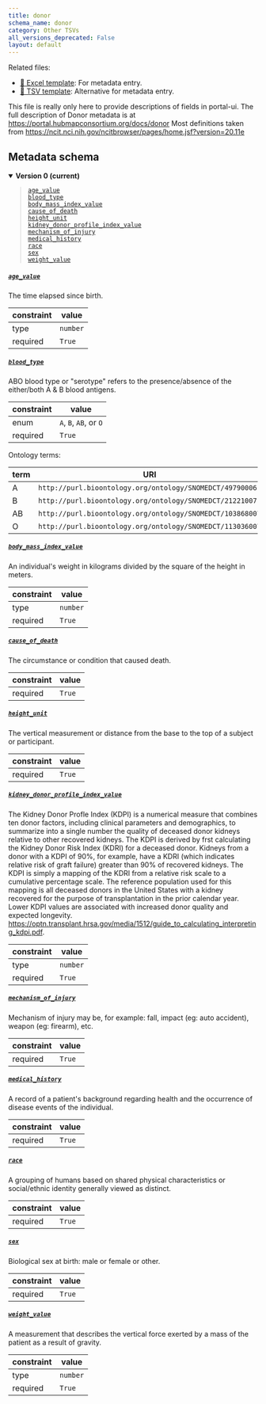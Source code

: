 ```yaml
---
title: donor
schema_name: donor
category: Other TSVs
all_versions_deprecated: False
layout: default
---
```


Related files:

- [📝 Excel template](https://raw.githubusercontent.com/hubmapconsortium/ingest-validation-tools/main/docs/donor/donor.xlsx): For metadata entry.
- [📝 TSV template](https://raw.githubusercontent.com/hubmapconsortium/ingest-validation-tools/main/docs/donor/donor.tsv): Alternative for metadata entry.

This file is really only here to provide descriptions of fields in portal-ui. The full description of Donor metadata is at https://portal.hubmapconsortium.org/docs/donor
Most definitions taken from https://ncit.nci.nih.gov/ncitbrowser/pages/home.jsf?version=20.11e



## Metadata schema


<details markdown="1" open="true"><summary><b>Version 0 (current)</b></summary>

<blockquote markdown="1">

[`age_value`](#age_value)<br>
[`blood_type`](#blood_type)<br>
[`body_mass_index_value`](#body_mass_index_value)<br>
[`cause_of_death`](#cause_of_death)<br>
[`height_unit`](#height_unit)<br>
[`kidney_donor_profile_index_value`](#kidney_donor_profile_index_value)<br>
[`mechanism_of_injury`](#mechanism_of_injury)<br>
[`medical_history`](#medical_history)<br>
[`race`](#race)<br>
[`sex`](#sex)<br>
[`weight_value`](#weight_value)<br>

</blockquote>

<a name="age_value"></a>
##### [`age_value`](#age_value)
The time elapsed since birth.

| constraint | value |
| --- | --- |
| type | `number` |
| required | `True` |

<a name="blood_type"></a>
##### [`blood_type`](#blood_type)
ABO blood type or "serotype" refers to the presence/absence of the either/both A & B blood antigens.

| constraint | value |
| --- | --- |
| enum | `A`, `B`, `AB`, or `O` |
| required | `True` |

Ontology terms:

| term | URI |
| --- | --- |
| A | `http://purl.bioontology.org/ontology/SNOMEDCT/49790006` |
| B | `http://purl.bioontology.org/ontology/SNOMEDCT/21221007` |
| AB | `http://purl.bioontology.org/ontology/SNOMEDCT/103868007` |
| O | `http://purl.bioontology.org/ontology/SNOMEDCT/113036007` |

<a name="body_mass_index_value"></a>
##### [`body_mass_index_value`](#body_mass_index_value)
An individual's weight in kilograms divided by the square of the height in meters.

| constraint | value |
| --- | --- |
| type | `number` |
| required | `True` |

<a name="cause_of_death"></a>
##### [`cause_of_death`](#cause_of_death)
The circumstance or condition that caused death.

| constraint | value |
| --- | --- |
| required | `True` |

<a name="height_unit"></a>
##### [`height_unit`](#height_unit)
The vertical measurement or distance from the base to the top of a subject or participant.

| constraint | value |
| --- | --- |
| required | `True` |

<a name="kidney_donor_profile_index_value"></a>
##### [`kidney_donor_profile_index_value`](#kidney_donor_profile_index_value)
The Kidney Donor Profle Index (KDPI) is a numerical measure that combines ten donor factors, including clinical parameters and demographics, to summarize into a single number the quality of deceased donor kidneys relative to other recovered kidneys. The KDPI is derived by frst calculating the Kidney Donor Risk Index (KDRI) for a deceased donor. Kidneys from a donor with a KDPI of 90%, for example, have a KDRI (which indicates relative risk of graft failure) greater than 90% of recovered kidneys. The KDPI is simply a mapping of the KDRI from a relative risk scale to a cumulative percentage scale. The reference population used for this mapping is all deceased donors in the United States with a kidney recovered for the purpose of transplantation in the prior calendar year. Lower KDPI values are associated with increased donor quality and expected longevity. https://optn.transplant.hrsa.gov/media/1512/guide_to_calculating_interpreting_kdpi.pdf.

| constraint | value |
| --- | --- |
| type | `number` |
| required | `True` |

<a name="mechanism_of_injury"></a>
##### [`mechanism_of_injury`](#mechanism_of_injury)
Mechanism of injury may be, for example: fall, impact (eg: auto accident), weapon (eg: firearm), etc.

| constraint | value |
| --- | --- |
| required | `True` |

<a name="medical_history"></a>
##### [`medical_history`](#medical_history)
A record of a patient's background regarding health and the occurrence of disease events of the individual.

| constraint | value |
| --- | --- |
| required | `True` |

<a name="race"></a>
##### [`race`](#race)
A grouping of humans based on shared physical characteristics or social/ethnic identity generally viewed as distinct.

| constraint | value |
| --- | --- |
| required | `True` |

<a name="sex"></a>
##### [`sex`](#sex)
Biological sex at birth: male or female or other.

| constraint | value |
| --- | --- |
| required | `True` |

<a name="weight_value"></a>
##### [`weight_value`](#weight_value)
A measurement that describes the vertical force exerted by a mass of the patient as a result of gravity.

| constraint | value |
| --- | --- |
| type | `number` |
| required | `True` |

</details>

